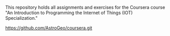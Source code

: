 This repository holds all assignments and exercises for the Coursera course "An Introduction to Programming the Internet of Things (IOT) Specialization."

https://github.com/AstroGeo/coursera.git
